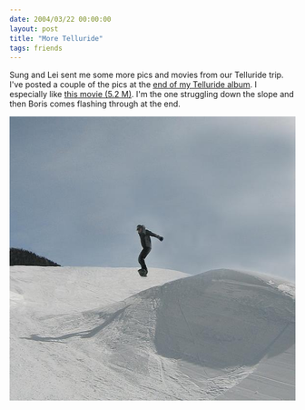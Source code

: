 ```yaml
---
date: 2004/03/22 00:00:00
layout: post
title: "More Telluride"
tags: friends
---
```


Sung and Lei sent me some more pics and movies from our Telluride trip. I've posted a couple of the pics at the [end of my Telluride album](http://kurup.org/photo/album?album%5fid=14178&amp;page=3). I especially like [this movie (5.2 M)](http://kurup.org/files/Telluride.AVI). I'm the one struggling down the slope and then Boris comes flashing through at the end.

<img src="/images/sung-air-big.jpg" height="500" width="588" alt="Sung Air Big"/>
